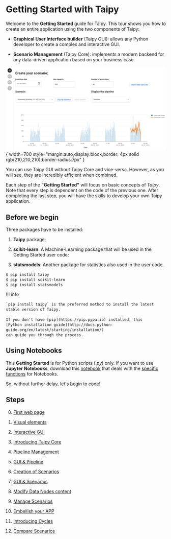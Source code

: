 # Getting Started with Taipy

Welcome to the **Getting Started** guide for Taipy. This tour shows you how to create an entire application using 
the two components of Taipy:

- **Graphical User Interface builder** (Taipy GUI): allows any Python developer to create a complex and interactive GUI.

- **Scenario Management** (Taipy Core): implements a modern backend for any data-driven application based on your business case.

![Getting Started application](step_00/imd_end_interface.png){ width=700 style="margin:auto;display:block;border: 4px solid rgb(210,210,210);border-radius:7px" }


You can use Taipy GUI without Taipy Core and vice-versa. However, as you will see, they are incredibly efficient 
when combined.

Each step of the **"Getting Started"** will focus on basic concepts of *Taipy*. Note that every step is dependent on 
the code of the previous one. After completing the last step, you will have the skills to develop your own Taipy 
application. 

## Before we begin

Three packages have to be installed:

 1. **Taipy** package;

 2. **scikit-learn**: A Machine-Learning package that will be used in the Getting Started user code;

 3. **statsmodels**: Another package for statistics also used in the user code.

``` console
$ pip install taipy
$ pip install scikit-learn
$ pip install statsmodels
```

!!! info 

    `pip install taipy` is the preferred method to install the latest stable version of Taipy.
    
    If you don't have [pip](https://pip.pypa.io) installed, this 
    [Python installation guide](http://docs.python-guide.org/en/latest/starting/installation/)
    can guide you through the process.

## Using Notebooks

This **Getting Started** is for Python scripts (*.py*) only. If you want to use **Jupyter Notebooks**, download this [notebook](https://docs.taipy.io/getting_started/getting_started.ipynb) that deals with the [specific functions](https://docs.taipy.io/manuals/gui/notebooks/) for Notebooks.

So, without further delay, let's begin to code!

## Steps

0. [First web page](step_00/ReadMe.md)

1. [Visual elements](step_01/ReadMe.md)

2. [Interactive GUI](step_02/ReadMe.md)

3. [Introducing Taipy Core](step_03/ReadMe.md)

4. [Pipeline Management](step_04/ReadMe.md)

5. [GUI & Pipeline](step_05/ReadMe.md)

6. [Creation of Scenarios](step_06/ReadMe.md)

7. [GUI & Scenarios](step_07/ReadMe.md)

8. [Modify Data Nodes content](step_08/ReadMe.md)

9. [Manage Scenarios](step_09/ReadMe.md)

10. [Embellish your APP](step_10/ReadMe.md)

11. [Introducing Cycles](step_11/ReadMe.md)

12. [Compare Scenarios](step_12/ReadMe.md)

